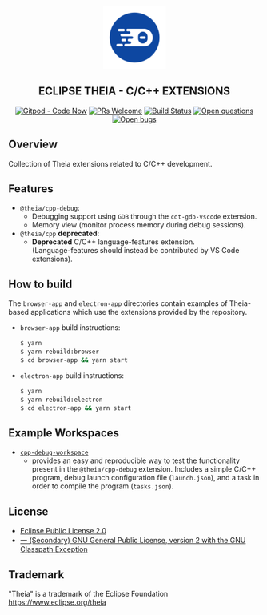<div align='center'>
<br />
<img src='./logo/theia.svg' alt='theia logo' width='125'>

<h2>ECLIPSE THEIA - C/C++ EXTENSIONS</h2>

<div id="badges" align="center">

  [![Gitpod - Code Now](https://img.shields.io/badge/Gitpod-code%20now-blue.svg?longCache=true)](https://gitpod.io#https://github.com/eclipse-theia/theia-cpp-extensions)
  [![PRs Welcome](https://img.shields.io/badge/PRs-welcome-brightgreen.svg?style=flat-curved)](https://github.com/eclipse-theia/theia-cpp-extensions/labels/help%20wanted)
  [![Build Status](https://api.travis-ci.com/eclipse-theia/theia-cpp-extensions.svg?branch=master)](https://travis-ci.com/eclipse-theia/theia-cpp-extensions)
  [![Open questions](https://img.shields.io/badge/Open-questions-blue.svg?style=flat-curved)](https://github.com/eclipse-theia/theia-cpp-extensions/labels/question)
  [![Open bugs](https://img.shields.io/badge/Open-bugs-red.svg?style=flat-curved)](https://github.com/eclipse-theia/theia-cpp-extensions/labels/bug)


</div>

</div>

## Overview
Collection of Theia extensions related to C/C++ development.

## Features
- `@theia/cpp-debug`:
   - Debugging support using `GDB` through the `cdt-gdb-vscode` extension.
   - Memory view (monitor process memory during debug sessions).
- `@theia/cpp` **deprecated**: 
   - **Deprecated** C/C++ language-features extension.\
   (Language-features should instead be contributed by VS Code extensions).

## How to build
The `browser-app` and `electron-app` directories contain examples of Theia-based applications which use the extensions
provided by the repository.

- `browser-app` build instructions:
  ```bash
  $ yarn
  $ yarn rebuild:browser
  $ cd browser-app && yarn start
  ```

- `electron-app` build instructions:
   ```bash
   $ yarn
   $ yarn rebuild:electron
   $ cd electron-app && yarn start
   ```

## Example Workspaces
- [`cpp-debug-workspace`](./examples/cpp-debug-workspace/README.md)
    - provides an easy and reproducible way to test the functionality present in the `@theia/cpp-debug` extension. Includes a simple C/C++ program, debug launch configuration file (`launch.json`), and a task in order to compile the program (`tasks.json`).

## License

- [Eclipse Public License 2.0](http://www.eclipse.org/legal/epl-2.0/)
- [一 (Secondary) GNU General Public License, version 2 with the GNU Classpath Exception](https://projects.eclipse.org/license/secondary-gpl-2.0-cp)

## Trademark
"Theia" is a trademark of the Eclipse Foundation
https://www.eclipse.org/theia
